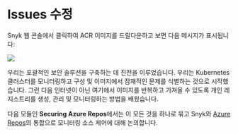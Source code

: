 # Issues 수정

Snyk 웹 콘솔에서 클릭하여 ACR 이미지를 드릴다운하고 보면 다음 메시지가 표시됩니다:

![](https://partner-workshop-assets.s3.us-east-2.amazonaws.com/snyk\_scan\_06.png)

우리는 포괄적인 보안 솔루션을 구축하는 데 진전을 이루었습니다. 우리는 Kubernetes 클러스터를 모니터링하고 구성 및 이미지에서 잠재적인 문제를 식별하는 것으로 시작했습니다. 그런 다음 인터넷이 아닌 여기에서 이미지를 반복하고 가져올 수 있도록 개인 레지스트리를 생성, 관리 및 모니터링하는 방법을 배웠습니다.

다음 모듈인 **Securing Azure Repos**에서는 이 모든 것을 하나로 묶고 Snyk와 [Azure Repos](https://azure.microsoft.com/en-us/services/devops/repos/)의 통합으로 모니터링 소스 제어에 대해 논의합니다.
